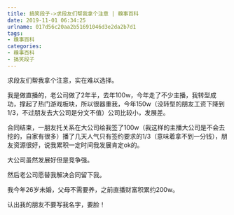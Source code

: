 ```yaml
---
title: 搞笑段子->求段友们帮我拿个注意 | 糗事百科
date: 2019-11-01 06:34:25
urlname: 017d56c20aa2b51691046d3e2da2b7d1
tags: 
- 糗事百科
categories:
- 糗事百科
- 搞笑段子
---
```

求段友们帮我拿个注意，实在难以选择。

我是做直播的，老公司做了2年半，去年100w，今年走了不少主播，我转型成功，撑起了热门游戏板块，所以很器重我，今年150w（没转型的朋友工资下降到1/3，不过朋友去大公司是分文不值）公司比较小，发展差。

合同结束，一朋友托关系在大公司给我签了100w（我这样的主播大公司是不会去挖的，自家有很多）播了几天人气只有签约要求的1/3（意味着拿不到一分钱），朋友资源很好，说我累积一定时间我发展肯定ok的。

大公司虽然发展好但是竞争强。

然后老公司愿替我解决合同留下我。

我今年26岁未婚，父母不需要养，之前直播财富积累约200w。

认出我的朋友不要写我名字，要脸！



